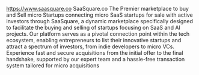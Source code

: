 https://www.saasquare.co
SaaSquare.co
The Premier marketplace to buy and Sell micro Startups
connecting micro SaaS startups for sale with active investors through SaaSquare, 
a dynamic marketplace specifically designed to facilitate the buying and selling of startups focusing on SaaS and AI projects. 
Our platform serves as a pivotal connection point within the tech ecosystem, 
enabling entrepreneurs to list their innovative startups and attract a spectrum of investors, 
from indie developers to micro VCs. Experience fast and secure acquisitions from the initial offer to the final handshake, 
supported by our expert team and a hassle-free transaction system tailored for micro acquisitions
